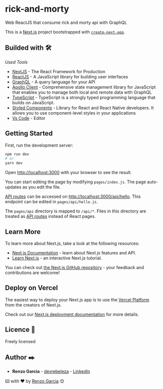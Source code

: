 # rick-and-morty

Web ReactJS that consume rick and morty api with GraphQL

This is a [Next.js](https://nextjs.org/) project bootstrapped with [`create-next-app`](https://github.com/vercel/next.js/tree/canary/packages/create-next-app).

## Builded with 🛠️

_Used Tools_

- [NextJS](https://nextjs.org/) - The React Framework for Production
- [ReactJS](https://reactjs.org/) - A JavaScript library for building user interfaces
- [GraphQL](https://graphql.org/) - A query language for your API
- [Apollo Client](https://www.apollographql.com/docs/react/) - Comprehensive state management library for JavaScript that enables you to manage both local and remote data with GraphQL
- [TypeScript](https://www.typescriptlang.org/) - TypeScript is a strongly typed programming language that builds on JavaScript.
- [Styled Components](https://styled-components.com/) - Library for React and React Native developers. It allows you to use component-level styles in your applications
- [Vs Code](https://code.visualstudio.com/) - Editor

## Getting Started

First, run the development server:

```bash
npm run dev
# or
yarn dev
```

Open [http://localhost:3000](http://localhost:3000) with your browser to see the result.

You can start editing the page by modifying `pages/index.js`. The page auto-updates as you edit the file.

[API routes](https://nextjs.org/docs/api-routes/introduction) can be accessed on [http://localhost:3000/api/hello](http://localhost:3000/api/hello). This endpoint can be edited in `pages/api/hello.js`.

The `pages/api` directory is mapped to `/api/*`. Files in this directory are treated as [API routes](https://nextjs.org/docs/api-routes/introduction) instead of React pages.

## Learn More

To learn more about Next.js, take a look at the following resources:

- [Next.js Documentation](https://nextjs.org/docs) - learn about Next.js features and API.
- [Learn Next.js](https://nextjs.org/learn) - an interactive Next.js tutorial.

You can check out [the Next.js GitHub repository](https://github.com/vercel/next.js/) - your feedback and contributions are welcome!

## Deploy on Vercel

The easiest way to deploy your Next.js app is to use the [Vercel Platform](https://vercel.com/new?utm_medium=default-template&filter=next.js&utm_source=create-next-app&utm_campaign=create-next-app-readme) from the creators of Next.js.

Check out our [Next.js deployment documentation](https://nextjs.org/docs/deployment) for more details.

## Licence 📄

Freely licensed

## Author ✒️

- **Renzo Garcia** - [devrebeleza](https://github.com/devrebeleza) - [LinkedIn](https://www.linkedin.com/in/renzogarcia/)

⌨️ with ❤️ by [Renzo Garcia](https://renzogarcia.vercel.app/) 😊
